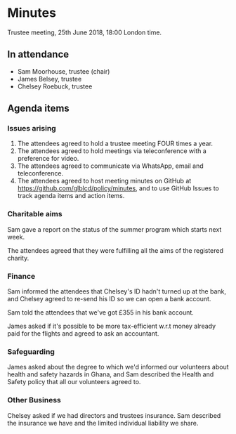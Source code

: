 # Minutes

Trustee meeting, 25th June 2018, 18:00 London time.

## In attendance

* Sam Moorhouse, trustee (chair)
* James Belsey, trustee
* Chelsey Roebuck, trustee

## Agenda items

### Issues arising

1. The attendees agreed to hold a trustee meeting FOUR times a year.
1. The attendees agreed to hold meetings via teleconference with a preference for video.
1. The attendees agreed to communicate via WhatsApp, email and teleconference.
1. The attendees agreed to host meeting minutes on GitHub at https://github.com/glblcd/policy/minutes, and to use GitHub Issues to track agenda items and action items.

### Charitable aims

Sam gave a report on the status of the summer program which starts next week.

The attendees agreed that they were fulfilling all the aims of the registered charity.

### Finance

Sam informed the attendees that Chelsey's ID hadn't turned up at the bank, and Chelsey agreed to re-send his ID so we can open a bank account.

Sam told the attendees that we've got £355 in his bank account.

James asked if it's possible to be more tax-efficient w.r.t money already paid for the flights and agreed to ask an accountant.

### Safeguarding

James asked about the degree to which we'd informed our volunteers about health and safety hazards in Ghana, and Sam described the Health and Safety policy that all our volunteers agreed to.

### Other Business

Chelsey asked if we had directors and trustees insurance. Sam described the insurance we have and the limited individual liability we share. 